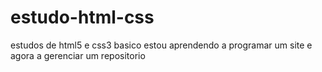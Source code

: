 # estudo-html-css
estudos de html5 e css3 basico
 estou aprendendo a programar um site e agora a gerenciar um repositorio
